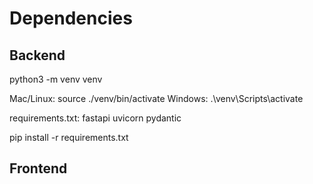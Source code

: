 # Dependencies

## Backend
python3 -m venv venv

Mac/Linux: source ./venv/bin/activate
Windows: .\venv\Scripts\activate

requirements.txt:
fastapi
uvicorn
pydantic

pip install -r requirements.txt

## Frontend

